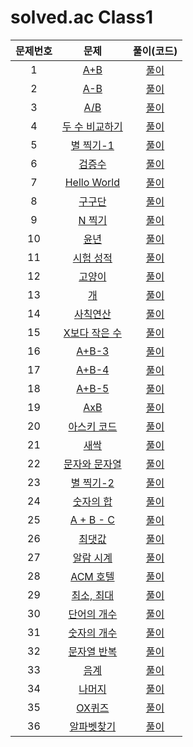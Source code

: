 # solved.ac Class1

| 문제번호 |  문제  | 풀이(코드) |    
|  :---:  | :---: |   :---:  |    
| 1  | [A+B](https://www.acmicpc.net/problem/1000) | [풀이](./1000.py) |    
| 2  | [A-B](https://www.acmicpc.net/problem/1001) | [풀이](./1001.py) |    
| 3  | [A/B](https://www.acmicpc.net/problem/1008) | [풀이](./1008.py) |    
| 4  | [두 수 비교하기](https://www.acmicpc.net/problem/1330) | [풀이](./1330.py) |    
| 5  | [별 찍기-1](https://www.acmicpc.net/problem/2438) | [풀이](./2438.py) |    
| 6  | [검증수](https://www.acmicpc.net/problem/2475) | [풀이](./2475.py) |    
| 7  | [Hello World](https://www.acmicpc.net/problem/2557) | [풀이](./2557.py) |    
| 8  | [구구단](https://www.acmicpc.net/problem/2739) | [풀이](./2739.py) |    
| 9  | [N 찍기](https://www.acmicpc.net/problem/2741) | [풀이](./2741.py) |    
| 10  | [윤년](https://www.acmicpc.net/problem/2753) | [풀이](./2753.py) |    
| 11  | [시험 성적](https://www.acmicpc.net/problem/9498) | [풀이](./9498.py) |    
| 12  | [고양이](https://www.acmicpc.net/problem/10171) | [풀이](./10171.py) |    
| 13  | [개](https://www.acmicpc.net/problem/10172) | [풀이](./10172.py) |    
| 14  | [사칙연산](https://www.acmicpc.net/problem/10869) | [풀이](./10869.py) |    
| 15  | [X보다 작은 수](https://www.acmicpc.net/problem/10871) | [풀이](./10871.py) |    
| 16  | [A+B-3](https://www.acmicpc.net/problem/10950) | [풀이](./10950.py) |    
| 17  | [A+B-4](https://www.acmicpc.net/problem/10951) | [풀이](./10951.py) |    
| 18  | [A+B-5](https://www.acmicpc.net/problem/10952) | [풀이](./10952.py) |    
| 19  | [AxB](https://www.acmicpc.net/problem/10998) | [풀이](./10998.py) |    
| 20  | [아스키 코드](https://www.acmicpc.net/problem/11654) | [풀이](./11654.py) |    
| 21  | [새싹](https://www.acmicpc.net/problem/25083) | [풀이](./25083.py) |    
| 22  | [문자와 문자열](https://www.acmicpc.net/problem/27866) | [풀이](./27866.py) |    
| 23  | [별 찍기-2](https://www.acmicpc.net/problem/2439) | [풀이](./2439.py) |    
| 24  | [숫자의 합](https://www.acmicpc.net/problem/11720) | [풀이](./11720.py) |    
| 25  | [A + B - C](https://www.acmicpc.net/problem/31403) | [풀이](./31403.py) |    
| 26  | [최댓값](https://www.acmicpc.net/problem/2562) | [풀이](./2562.py) |    
| 27  | [알람 시계](https://www.acmicpc.net/problem/2884) | [풀이]() |    
| 28  | [ACM 호텔](https://www.acmicpc.net/problem/10250) | [풀이]() |    
| 29  | [최소, 최대](https://www.acmicpc.net/problem/10818) | [풀이]() |    
| 30  | [단어의 개수](https://www.acmicpc.net/problem/1152) | [풀이]() |    
| 31  | [숫자의 개수](https://www.acmicpc.net/problem/2577) | [풀이]() |    
| 32  | [문자열 반복](https://www.acmicpc.net/problem/2675) | [풀이]() |    
| 33  | [음계](https://www.acmicpc.net/problem/2920) | [풀이]() |    
| 34  | [나머지](https://www.acmicpc.net/problem/3052) | [풀이]() |    
| 35  | [OX퀴즈](https://www.acmicpc.net/problem/8958) | [풀이]() |    
| 36  | [알파벳찾기](https://www.acmicpc.net/problem/10809) | [풀이]() |    
